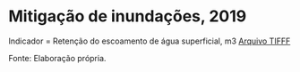 # Mitigação de inundações, 2019

Indicador = Retenção do escoamento de água superficial, m3
[Arquivo TIFFF](Runoff_retention_m3_R180221_UFM_2019.tif)

Fonte: Elaboração própria.